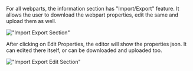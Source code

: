 For all webparts, the information section has "Import/Export" feature. It allows the user to download the webpart properties, edit the same and upload them as well.

!["Import Export Section"](../../../assets/importExport.png)

After clicking on Edit Properties, the editor will show the properties json. It can edited there itself, or can be downloaded and uploaded too.

!["Import Export Edit Section"](../../../assets/editImportExport.png)
